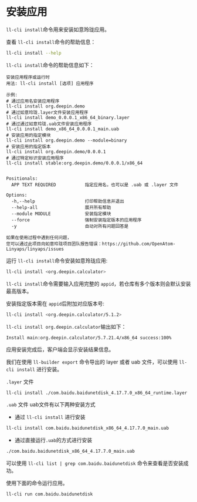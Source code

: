 <!--
SPDX-FileCopyrightText: 2023 UnionTech Software Technology Co., Ltd.

SPDX-License-Identifier: LGPL-3.0-or-later
-->

# 安装应用

`ll-cli install`命令用来安装如意玲珑应用。

查看 `ll-cli install`命令的帮助信息：

```bash
ll-cli install --help
```

`ll-cli install`命令的帮助信息如下：

```text
安装应用程序或运行时
用法: ll-cli install [选项] 应用程序

示例:
# 通过应用名安装应用程序
ll-cli install org.deepin.demo
# 通过如意玲珑.layer文件安装应用程序
ll-cli install demo_0.0.0.1_x86_64_binary.layer
# 通过通过如意玲珑.uab文件安装应用程序
ll-cli install demo_x86_64_0.0.0.1_main.uab
# 安装应用的指定模块
ll-cli install org.deepin.demo --module=binary
# 安装应用的指定版本
ll-cli install org.deepin.demo/0.0.0.1
# 通过特定标识安装应用程序
ll-cli install stable:org.deepin.demo/0.0.0.1/x86_64


Positionals:
  APP TEXT REQUIRED           指定应用名，也可以是 .uab 或 .layer 文件

Options:
  -h,--help                   打印帮助信息并退出
  --help-all                  展开所有帮助
  --module MODULE             安装指定模块
  --force                     强制安装指定版本的应用程序
  -y                          自动对所有问题回答是

如果在使用过程中遇到任何问题，
您可以通过此项目向如意玲珑项目团队报告错误：https://github.com/OpenAtom-Linyaps/linyaps/issues
```

运行 `ll-cli install`命令安装如意玲珑应用:

```bash
ll-cli install <org.deepin.calculator>
```

`ll-cli install`命令需要输入应用完整的 `appid`，若仓库有多个版本则会默认安装最高版本。

安装指定版本需在 `appid`后附加对应版本号:

```bash
ll-cli install <org.deepin.calculator/5.1.2>
```

`ll-cli install org.deepin.calculator`输出如下：

```text
Install main:org.deepin.calculator/5.7.21.4/x86_64 success:100%
```

应用安装完成后，客户端会显示安装结果信息。

我们在使用 `ll-builder export` 命令导出的 layer 或者 uab 文件，可以使用 `ll-cli install` 进行安装。

`.layer` 文件

```bash
ll-cli install ./com.baidu.baidunetdisk_4.17.7.0_x86_64_runtime.layer
```

`.uab` 文件
uab文件有以下两种安装方式

- 通过 `ll-cli install` 进行安装

```bash
ll-cli install com.baidu.baidunetdisk_x86_64_4.17.7.0_main.uab
```

- 通过直接运行`.uab`的方式进行安装

```bash
./com.baidu.baidunetdisk_x86_64_4.17.7.0_main.uab
```

可以使用 `ll-cli list | grep com.baidu.baidunetdisk` 命令来查看是否安装成功。

使用下面的命令运行应用。

```bash
ll-cli run com.baidu.baidunetdisk
```
